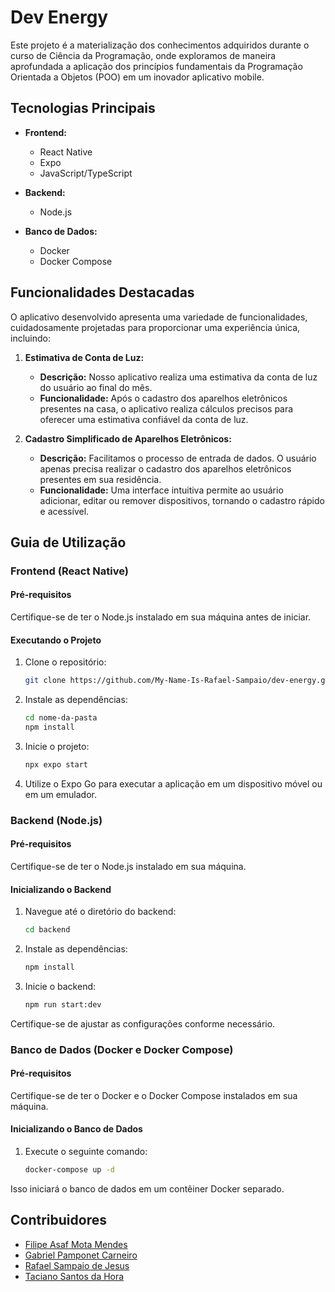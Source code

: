# Dev Energy

Este projeto é a materialização dos conhecimentos adquiridos durante o curso de Ciência da Programação, onde exploramos de maneira aprofundada a aplicação dos princípios fundamentais da Programação Orientada a Objetos (POO) em um inovador aplicativo mobile.

## Tecnologias Principais

- **Frontend:**

  - React Native
  - Expo
  - JavaScript/TypeScript

- **Backend:**

  - Node.js

- **Banco de Dados:**
  - Docker
  - Docker Compose

## Funcionalidades Destacadas

O aplicativo desenvolvido apresenta uma variedade de funcionalidades, cuidadosamente projetadas para proporcionar uma experiência única, incluindo:

1. **Estimativa de Conta de Luz:**

   - **Descrição:** Nosso aplicativo realiza uma estimativa da conta de luz do usuário ao final do mês.
   - **Funcionalidade:** Após o cadastro dos aparelhos eletrônicos presentes na casa, o aplicativo realiza cálculos precisos para oferecer uma estimativa confiável da conta de luz.

2. **Cadastro Simplificado de Aparelhos Eletrônicos:**

   - **Descrição:** Facilitamos o processo de entrada de dados. O usuário apenas precisa realizar o cadastro dos aparelhos eletrônicos presentes em sua residência.
   - **Funcionalidade:** Uma interface intuitiva permite ao usuário adicionar, editar ou remover dispositivos, tornando o cadastro rápido e acessível.

## Guia de Utilização

### Frontend (React Native)

#### Pré-requisitos

Certifique-se de ter o Node.js instalado em sua máquina antes de iniciar.

#### Executando o Projeto

1. Clone o repositório:

   ```bash
   git clone https://github.com/My-Name-Is-Rafael-Sampaio/dev-energy.git
   ```

2. Instale as dependências:

   ```bash
   cd nome-da-pasta
   npm install
   ```

3. Inicie o projeto:

   ```bash
   npx expo start
   ```

4. Utilize o Expo Go para executar a aplicação em um dispositivo móvel ou em um emulador.

### Backend (Node.js)

#### Pré-requisitos

Certifique-se de ter o Node.js instalado em sua máquina.

#### Inicializando o Backend

1. Navegue até o diretório do backend:

   ```bash
   cd backend
   ```

2. Instale as dependências:

   ```bash
   npm install
   ```

3. Inicie o backend:

   ```bash
   npm run start:dev
   ```

Certifique-se de ajustar as configurações conforme necessário.

### Banco de Dados (Docker e Docker Compose)

#### Pré-requisitos

Certifique-se de ter o Docker e o Docker Compose instalados em sua máquina.

#### Inicializando o Banco de Dados

1. Execute o seguinte comando:

   ```bash
   docker-compose up -d
   ```

Isso iniciará o banco de dados em um contêiner Docker separado.

## Contribuidores

- [Filipe Asaf Mota Mendes](https://github.com/ImAsaaf)
- [Gabriel Pamponet Carneiro](https://github.com/pomppss)
- [Rafael Sampaio de Jesus](https://github.com/My-Name-Is-Rafael-Sampaio)
- [Taciano Santos da Hora](https://github.com/taciodev)
